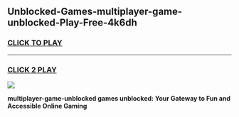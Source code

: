 
## Unblocked-Games-multiplayer-game-unblocked-Play-Free-4k6dh
<h3>
<a href="https://premium76.site?title=multiplayer-game-unblocked&ref=22A">CLICK TO PLAY</a></h3>
<hr>

<h3>
<a href="https://premium76.site?title=multiplayer-game-unblocked&ref=22A">CLICK 2 PLAY</a>
  
</h3>

<a href="https://premium76.site?title=multiplayer-game-unblocked&ref=22A"><img src="https://clearcache.store/games.png"></a>


**multiplayer-game-unblocked games unblocked: Your Gateway to Fun and Accessible Online Gaming**
